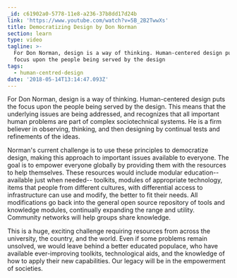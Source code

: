 ```yaml
---
_id: c61902a0-5778-11e8-a236-37b8dd17d24b
link: 'https://www.youtube.com/watch?v=5B_2B2TwwXs'
title: Democratizing Design by Don Norman
section: learn
type: video
tagline: >-
  For Don Norman, design is a way of thinking. Human-centered design puts the
  focus upon the people being served by the design
tags:
  - human-centred-design
date: '2018-05-14T13:14:47.093Z'
---
```

For Don Norman, design is a way of thinking. Human-centered design puts the focus upon the people being served by the design. This means that the underlying issues are being addressed, and recognizes that all important human problems are part of complex sociotechnical systems. He is a firm believer in observing, thinking, and then designing by continual tests and refinements of the ideas.

Norman's current challenge is to use these principles to democratize design, making this approach to important issues available to everyone. The goal is to empower everyone globally by providing them with the resources to help themselves. These resources would include modular education--available just when needed-- toolkits, modules of appropriate technology, items that people from different cultures, with differential access to infrastructure can use and modify, the better to fit their needs. All modifications go back into the general open source repository of tools and knowledge modules, continually expanding the range and utility. Community networks will help groups share knowledge.

This is a huge, exciting challenge requiring resources from across the university, the country, and the world. Even if some problems remain unsolved, we would leave behind a better educated populace, who have available ever-improving toolkits, technological aids, and the knowledge of how to apply their new capabilities. Our legacy will be in the empowerment of societies.
